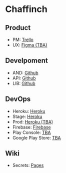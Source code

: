 # Chaffinch

## Product
- PM: [Trello](https://sp0rk.github.io/chaffinch/pm)
- UX: [Figma (TBA)](https://sp0rk.github.io/chaffinch/ux)

## Develpoment
- AND: [Github](https://sp0rk.github.io/chaffinch/and)
- API: [Github](https://sp0rk.github.io/chaffinch/api)
- LIB: [Github](https://sp0rk.github.io/chaffinch/lib)

## DevOps
- Heroku: [Heroku](https://sp0rk.github.io/chaffinch/heroku)
- Stage: [Heroku](https://sp0rk.github.io/chaffinch/stage)
- Prod: [Heroku (TBA)](https://sp0rk.github.io/chaffinch/prod)
- Firebase: [Firebase](https://sp0rk.github.io/chaffinch/firebase)
- Play Console: [TBA](https://sp0rk.github.io/chaffinch/play)
- Google Play Store: [TBA](https://sp0rk.github.io/chaffinch/store)

## Wiki
- Secrets: [Pages](https://sp0rk.github.io/chaffinch/secrets)
